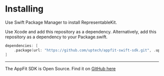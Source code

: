 # Installing

Use Swift Package Manager to install RepresentableKit.

Use Xcode and add this repository as a dependency.
Alternatively, add this repository as a dependency to your Package.swift.

```swift
dependencies: [
    .package(url: "https://github.com/uptech/appfit-swift-sdk.git", .upToNextMajor(from: "1.0.0"))
]
```

---

The AppFit SDK is Open Source. Find it on [GitHub here](https://github.com/uptech/appfit-swift-sdk)
